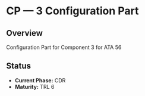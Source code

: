 # CP — 3 Configuration Part

## Overview
Configuration Part for Component 3 for ATA 56

## Status
- **Current Phase:** CDR
- **Maturity:** TRL 6
